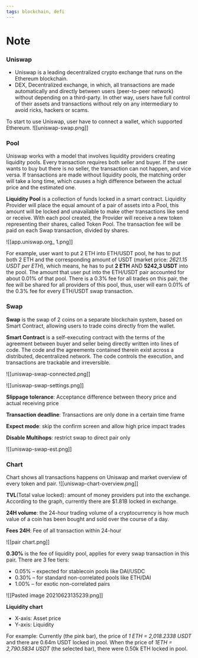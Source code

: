 ```yaml
---
tags: blockchain, defi
---
```


# Note

### Uniswap
- Uniswap is a leading decentralized crypto exchange that runs on the Ethereum blockchain.
- DEX, Decentralized exchange, in which, all transactions are made automatically and directly between users (peer-to-peer network) without depending on a third-party. In other way, users have full control of their assets and transactions without rely on any intermediary to avoid ricks, hackers or scams. 

To start to use Uniswap, user have to connect a wallet, which supported Ethereum. 
![[uniswap-swap.png]]


### Pool
Uniswap works with a model that involves liquidity providers creating liquidity pools. Every transaction requires both seller and buyer. If the user wants to buy but there is no seller, the transaction can not happen, and vice versa. If transactions are made without liquidity pools, the matching order will take a long time, which causes a high difference between the actual price and the estimated one. 

**Liquidity Pool** is a collection of funds locked in a smart contract. Liquidity Provider will place the equal amount of a pair of assets into a Pool, this amount will be locked and unavailable to make other transactions like send or receive. With each pool created, the Provider will receive a new token representing their shares, called Token Pool. The transaction fee will be paid on each Swap transaction, divided by shares. 

![[app.uniswap.org_ 1.png]]

For example, user want to put 2 ETH into ETH/USDT pool, he has to put both 2 ETH and the corresponding amount of USDT (market price: *2621.15 USDT per ETH*), which means, he has to put **2 ETH** AND **5242,3 USDT** into the pool. The amount that user put into the ETH/USDT pair accounted for about 0.01% of that pool. There is a 0.3% fee for all trades on this pair, the fee will be shared for all providers of this pool, thus, user will earn 0.01% of the 0.3% fee for every ETH/USDT swap transaction. 

### Swap
**Swap** is the swap of 2 coins on a separate blockchain system, based on Smart Contract, allowing users to trade coins directly from the wallet.

**Smart Contract** is a self-executing contract with the terms of the agreement between buyer and seller being directly written into lines of code. The code and the agreements contained therein exist across a distributed, decentralized network. The code controls the execution, and transactions are trackable and irreversible. 

![[uniswap-swap-connected.png]]

![[uniswap-swap-settings.png]]

**Slippage tolerance**: Acceptance difference between theory price and actual receiving price

**Transaction deadline**: Transactions are only done in a certain time frame

**Expect mode**: skip the confirm screen and allow high price impact trades

**Disable Multihops**: restrict swap to direct pair only

![[uniswap-swap-est.png]]

### Chart
Chart shows all transactions happens on Uniswap and market overview of every token and pair. 
![[uniswap-chart-overview.png]]

**TVL**(Total value locked): amount of money providers put into the exchange. According to the graph, currently there are $1.81B locked in exchange. 

**24H volume**: the 24-hour trading volume of a cryptocurrency is how much value of a coin has been bought and sold over the course of a day.

**Fees 24H**: Fee of all transaction within 24-hour

![[pair chart.png]]

**0.30%** is the fee of liquidity pool, applies for every swap transaction in this pair. There are 3 fee tiers:
- 0.05% – expected for stablecoin pools like DAI/USDC
- 0.30% – for standard non-correlated pools like ETH/DAI
- 1.00% – for exotic non-correlated pairs

![[Pasted image 20210623135239.png]]

**Liquidity chart** 
-	X-axis: Asset price
-	Y-axis: Liquidity

For example: Currently (the pink bar), the price of *1 ETH = 2,018.2338 USDT* and there are 0.64m USDT locked in pool. When the price of *1ETH = 2,790.5834 USDT* (the selected bar), there were 0.50k ETH locked in pool. 